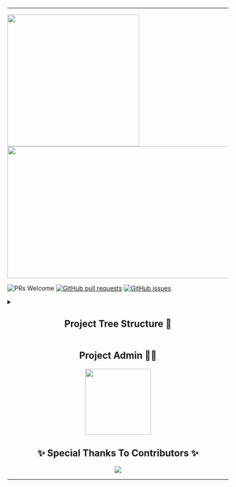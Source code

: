 <hr>

<img src="https://user-images.githubusercontent.com/56113566/135768952-80f2a996-5aed-4938-9f3b-92b1d1747d86.png" height="300px">

<img src="https://user-images.githubusercontent.com/56113566/135768991-0dfc4c0d-6d7e-4180-9afd-02df65651c42.png" height="300px" width="1000">

 <img src="https://img.shields.io/badge/PRs-welcome-brightgreen.svg?style=for-the-badge" alt="PRs Welcome" /> <a href="https://github.com/Kavya-24/Snippets/pulls" target="_blank"><img alt="GitHub pull requests" src="https://img.shields.io/github/issues-pr/Kavya-24/Snippets?style=for-the-badge" /></a> <a href="https://github.com/Kavya-24/Snippets/issues" target="_blank"><img alt="GitHub issues" src="https://img.shields.io/github/issues/Kavya-24/Snippets?style=for-the-badge" /></a> 


<details close>
<summary><h2 align="center">Project Tree Structure 📁</h2> </summary>


```

Snippets
├─ .DS_Store
├─ AVL TREES.txt
├─ Algorithms
│  ├─ 2Pointer Algorithm
│  │  └─ pairSum.cpp
│  ├─ AVL TREES.txt
│  ├─ Breadth First Search.txt
│  ├─ Depth First Search.txt
│  ├─ Disjoint sets.txt
│  ├─ Dynamic Programming
│  │  ├─ 01KnapsackProblem.cpp
│  │  └─ LongestAlternatingSubsequence
│  ├─ Hash
│  │  ├─ DoubleHashingC++.txt
│  │  ├─ Hash Table Class Chaining.txt
│  │  ├─ Hash Table Quadratic Probing.txt
│  │  └─ HashTableLinearProbingC++.txt
│  ├─ Kadane Algorithm.txt
│  ├─ Krushals Min Cost Spanning Tree.txt
│  ├─ Mathematical Algorithms
│  │  └─ Lucky Numbers
│  ├─ Overview.txt
│  ├─ Prefix Sum Algorithm.txt
│  ├─ Prim Min Spanning Tree.txt
│  ├─ Searching
│  │  ├─ Binary Search
│  │  ├─ LinearSearch.cpp
│  │  ├─ frequencyOf1.cpp
│  │  └─ maximumInBitonic.cpp
│  └─ Sorting Algorithms
│     ├─ Bubble_Sorting.cpp
│     ├─ Insertion_Sort.java
│     └─ IntersectionOfTwoSortedArrays.cpp
├─ Android
│  ├─ LoginScreen.xml
│  ├─ Overview.txt
│  ├─ RetrofitClient.kt
│  ├─ ThrowableErrorStatesRetrofit.kt
│  ├─ appContext.kt
│  ├─ checkNetworkConnection.kt
│  ├─ flutter_foldable_sidebar_demo
│  │  ├─ .metadata
│  │  ├─ README.md
│  │  ├─ android
│  │  │  ├─ app
│  │  │  │  ├─ build.gradle
│  │  │  │  └─ src
│  │  │  │     ├─ debug
│  │  │  │     │  └─ AndroidManifest.xml
│  │  │  │     ├─ main
│  │  │  │     │  ├─ AndroidManifest.xml
│  │  │  │     │  ├─ kotlin
│  │  │  │     │  │  └─ com
│  │  │  │     │  │     └─ example
│  │  │  │     │  │        └─ flutter_foldable_sidebar_demo
│  │  │  │     │  │           └─ MainActivity.kt
│  │  │  │     │  └─ res
│  │  │  │     │     ├─ drawable
│  │  │  │     │     │  └─ launch_background.xml
│  │  │  │     │     ├─ mipmap-hdpi
│  │  │  │     │     │  └─ ic_launcher.png
│  │  │  │     │     ├─ mipmap-mdpi
│  │  │  │     │     │  └─ ic_launcher.png
│  │  │  │     │     ├─ mipmap-xhdpi
│  │  │  │     │     │  └─ ic_launcher.png
│  │  │  │     │     ├─ mipmap-xxhdpi
│  │  │  │     │     │  └─ ic_launcher.png
│  │  │  │     │     ├─ mipmap-xxxhdpi
│  │  │  │     │     │  └─ ic_launcher.png
│  │  │  │     │     └─ values
│  │  │  │     │        └─ styles.xml
│  │  │  │     └─ profile
│  │  │  │        └─ AndroidManifest.xml
│  │  │  ├─ build.gradle
│  │  │  ├─ gradle
│  │  │  │  └─ wrapper
│  │  │  │     └─ gradle-wrapper.properties
│  │  │  ├─ gradle.properties
│  │  │  └─ settings.gradle
│  │  ├─ assets
│  │  │  ├─ devs.jpg
│  │  │  ├─ powered_by.png
│  │  │  └─ rps_logo.png
│  │  ├─ ios
│  │  │  ├─ Flutter
│  │  │  │  ├─ AppFrameworkInfo.plist
│  │  │  │  ├─ Debug.xcconfig
│  │  │  │  └─ Release.xcconfig
│  │  │  ├─ Runner
│  │  │  │  ├─ AppDelegate.swift
│  │  │  │  ├─ Assets.xcassets
│  │  │  │  │  ├─ AppIcon.appiconset
│  │  │  │  │  │  ├─ Contents.json
│  │  │  │  │  │  ├─ Icon-App-1024x1024@1x.png
│  │  │  │  │  │  ├─ Icon-App-20x20@1x.png
│  │  │  │  │  │  ├─ Icon-App-20x20@2x.png
│  │  │  │  │  │  ├─ Icon-App-20x20@3x.png
│  │  │  │  │  │  ├─ Icon-App-29x29@1x.png
│  │  │  │  │  │  ├─ Icon-App-29x29@2x.png
│  │  │  │  │  │  ├─ Icon-App-29x29@3x.png
│  │  │  │  │  │  ├─ Icon-App-40x40@1x.png
│  │  │  │  │  │  ├─ Icon-App-40x40@2x.png
│  │  │  │  │  │  ├─ Icon-App-40x40@3x.png
│  │  │  │  │  │  ├─ Icon-App-60x60@2x.png
│  │  │  │  │  │  ├─ Icon-App-60x60@3x.png
│  │  │  │  │  │  ├─ Icon-App-76x76@1x.png
│  │  │  │  │  │  ├─ Icon-App-76x76@2x.png
│  │  │  │  │  │  └─ Icon-App-83.5x83.5@2x.png
│  │  │  │  │  └─ LaunchImage.imageset
│  │  │  │  │     ├─ Contents.json
│  │  │  │  │     ├─ LaunchImage.png
│  │  │  │  │     ├─ LaunchImage@2x.png
│  │  │  │  │     ├─ LaunchImage@3x.png
│  │  │  │  │     └─ README.md
│  │  │  │  ├─ Base.lproj
│  │  │  │  │  ├─ LaunchScreen.storyboard
│  │  │  │  │  └─ Main.storyboard
│  │  │  │  ├─ Info.plist
│  │  │  │  └─ Runner-Bridging-Header.h
│  │  │  ├─ Runner.xcodeproj
│  │  │  │  ├─ project.pbxproj
│  │  │  │  ├─ project.xcworkspace
│  │  │  │  │  ├─ contents.xcworkspacedata
│  │  │  │  │  └─ xcshareddata
│  │  │  │  │     ├─ IDEWorkspaceChecks.plist
│  │  │  │  │     └─ WorkspaceSettings.xcsettings
│  │  │  │  └─ xcshareddata
│  │  │  │     └─ xcschemes
│  │  │  │        └─ Runner.xcscheme
│  │  │  └─ Runner.xcworkspace
│  │  │     ├─ contents.xcworkspacedata
│  │  │     └─ xcshareddata
│  │  │        ├─ IDEWorkspaceChecks.plist
│  │  │        └─ WorkspaceSettings.xcsettings
│  │  ├─ lib
│  │  │  ├─ custom_sidebar_drawer.dart
│  │  │  ├─ home_screen.dart
│  │  │  ├─ main.dart
│  │  │  └─ splash_page.dart
│  │  ├─ pubspec.lock
│  │  ├─ pubspec.yaml
│  │  └─ test
│  │     └─ widget_test.dart
│  ├─ initNavDrawer.kt
│  ├─ recyclerViewAdapter.kt
│  ├─ rvItemAnimator.kt
│  └─ shareBitmapImage.kt
├─ Assembly Language
│  ├─ BubbleSort.asm
│  ├─ Merge Sort .asm
│  └─ Overview
├─ Competitive programming template
│  ├─ template.cpp
│  └─ template.kt
├─ Create Heap Using STL Vector.txt
├─ Data Structures
│  ├─ Array
│  │  └─ Equillibrium Point.cpp
│  ├─ Heap
│  │  ├─ Create Heap Using STL Vector.txt
│  │  ├─ Heap Sort.txt
│  │  └─ Heapify_Faster_Method_to_CreateHeap_C++.txt
│  ├─ LinkedList
│  │  ├─ Check if a loop exists in SLL.cpp
│  │  ├─ Delete a Linked List
│  │  ├─ Find Middle Node of SLL.cpp
│  │  ├─ Find kth node from last of a SLL.cpp
│  │  ├─ LinkedLists.c
│  │  └─ Reverse a SLL.cpp
│  ├─ Merge Sort
│  │  └─ Merge Sort.cpp
│  ├─ Overview.txt
│  └─ Stack
│     ├─ Stack.c
│     └─ StockSpan.cpp
├─ Heap Sort.txt
├─ Heapify_Faster_Method_to_CreateHeap_C++.txt
├─ Machine Learning
│  ├─ .DS_Store
│  ├─ Face_Recognition
│  │  ├─ .DS_Store
│  │  ├─ assets
│  │  │  ├─ face.jpg
│  │  │  └─ haarcascade_frontalface_default.xml
│  │  └─ model
│  │     └─ Face_detection_using_OpenCV.ipynb
│  ├─ Overview.txt
│  └─ Super-Mario
│     ├─ README.md
│     ├─ __pycache__
│     │  ├─ mario.cpython-38.pyc
│     │  ├─ metriclogger.cpython-38.pyc
│     │  └─ wrapper.cpython-38.pyc
│     ├─ mario.py
│     ├─ metriclogger.py
│     ├─ play.py
│     ├─ src
│     │  ├─ proj_folder
│     │  ├─ stage-2.png
│     │  └─ stage1-4.png
│     ├─ super mario.ipynb
│     └─ wrapper.py
├─ Python
│  ├─ Arnold Cat Map.ipynb
│  ├─ Blur Algorithm.ipynb
│  ├─ CNN Architectures
│  │  ├─ Alexnet in Pytorch.ipynb
│  │  ├─ Alexnet_architecture.png
│  │  ├─ CIFAR-10 Pytorch.ipynb
│  │  ├─ CNN Pytorch.ipynb
│  │  ├─ GoogLeNet PyTorch.ipynb
│  │  ├─ GoogLeNet_architecture.png
│  │  ├─ LeNet Pytorch.ipynb
│  │  ├─ LeNet_architecture.png
│  │  ├─ MNIST Pytorch.ipynb
│  │  ├─ NIN_architecture.png
│  │  ├─ NiN PyTorch.ipynb
│  │  ├─ Pretrained Pytorch.ipynb
│  │  ├─ ResNet_VGG_architecture.png
│  │  ├─ Resnet in PyTorch.ipynb
│  │  └─ VGG in PyTorch.ipynb
│  ├─ Ensemble learning methods
│  │  ├─ .ipynb_checkpoints
│  │  │  ├─ AdaBoost-checkpoint.ipynb
│  │  │  └─ Random_Forest-checkpoint.ipynb
│  │  ├─ AdaBoost.ipynb
│  │  └─ Random_Forest.ipynb
│  ├─ PIL Scramble Image.ipynb
│  └─ Video_Scrambler.ipynb
├─ README.md
├─ Tower of Hanoi Recursion.txt
└─ Web development
   ├─ JS
   │  └─ asyncawait.js
   └─ Overview.txt
```

</details>

</details>

<h2 align="center"> Project Admin 👩‍💻</h2>

<p align="center"><a href="https://github.com/Kavya-24" ><img align ="center" src="https://avatars.githubusercontent.com/u/54931749?v=4" width=150px height=150px /></a></p>      
                                                                        
<h2 align="center">✨ Special Thanks To Contributors ✨</h2>

<p align="center">
 
 <a href="https://github.com/Kavya-24/Snippets/graphs/contributors">
 <img src="https://contrib.rocks/image?repo=Kavya-24/Snippets" />

</p> 

<hr>
